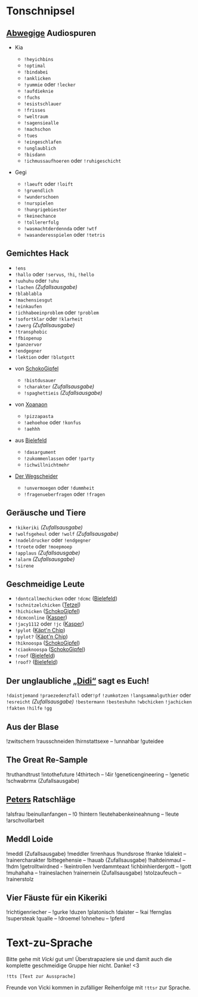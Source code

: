 # Tonschnipsel
## [Abwegige](https://store.steampowered.com/app/1036850/Auf_Abwegen/) Audiospuren
+ Kia
  - `!heyichbins`
  - `!optimal`
  - `!bindabei`
  - `!anklicken`
  - `!yummie` oder `!lecker`
  - `!aufdieknie`
  - `!fuchs`
  - `!esistschlauer`
  - `!frisses`
  - `!weltraum`
  - `!sagensiealle`
  - `!machschon`
  - `!tues`
  - `!eingeschlafen`
  - `!unglaublich`
  - `!bisdann`
  - `!ichmussaufhoeren` oder `!ruhigeschicht`

+ Gegi
  - `!laeuft` oder `!loift`
  - `!gruendlich`
  - `!wunderschoen`
  - `!nurspielen`
  - `!hungrigebiester`
  - `!keinechance`
  - `!tollererfolg`
  - `!wasmachtderdennda` oder `!wtf`
  - `!wasanderesspielen` oder `!tetris`
  
## Gemichtes Hack
- `!ens`
- `!hallo` oder `!servus`, `!hi`, `!hello`
- `!uuhuhu` oder `!uhu`
- `!lachen` _(Zufallsausgabe)_
- `!blablabla`
- `!machensiesgut`
- `!einkaufen`
- `!ichhabeeinproblem` oder `!problem`
- `!sofortklar` oder `!klarheit`
- `!zwerg` _(Zufallsausgabe)_
- `!transphobic`
- `!fbiopenup`
- `!panzervor`
- `!endgegner`
- `!lektion` oder `!blutgott`

+ von [SchokoGipfel](https://www.twitch.tv/schokogipfel)
  - `!bistdusauer`
  - `!charakter` _(Zufallsausgabe)_
  - `!spaghettieis` _(Zufallsausgabe)_

+ von [Xoanaon](https://www.twitch.tv/xoanon)
  - `!pizzapasta`
  - `!aehoehoe` oder `!konfus`
  - `!aehhh`

+ aus [Bielefeld](https://www.twitch.tv/mdbsmash)
  - `!dasargument`
  - `!zukommenlassen` oder `!party`
  - `!ichwillnichtmehr`

+ [Der Wegscheider](https://www.servustv.com/aktuelles/b/der-wegscheider/aa-1q66uk71n1w11/)
  - `!unvermoegen` oder `!dummheit`
  - `!fragenueberfragen` oder `!fragen`

## Geräusche und Tiere
- `!kikeriki` _(Zufallsausgabe)_
- `!wolfsgeheul` oder `!wolf` _(Zufallsausgabe)_
- `!nadeldrucker` oder `!endgegner`
- `!troete` oder `!moepmoep`
- `!applaus` _(Zufallsausgabe)_
- `!alarm` _(Zufallsausgabe)_
- `!sirene`

## Geschmeidige Leute
- `!dontcallmechicken` oder `!dcmc` ([Bielefeld](https://www.twitch.tv/mdbsmash))
- `!schnitzelchicken` ([Tetzel](https://www.twitch.tv/halbgottschmiede))
- `!hichicken` ([SchokoGipfel](https://www.twitch.tv/schokogipfel))
- `!dcmconline` ([Kasper](https://www.twitch.tv/kasperkast))
- `!jacy1112` oder `!jc` ([Kasper](https://www.twitch.tv/kasperkast))
- `!pylot` ([Käpt'n Chip](https://www.youtube.com/channel/UCmTeipddHdeyiKjfEyS5mhA))
- `!pylot?` ([Käpt'n Chip](https://www.youtube.com/channel/UCmTeipddHdeyiKjfEyS5mhA))
- `!hiknoospa` ([SchokoGipfel](https://www.twitch.tv/schokogipfel))
- `!ciaoknoospa` ([SchokoGipfel](https://www.twitch.tv/schokogipfel))
- `!roof` ([Bielefeld](https://www.twitch.tv/mdbsmash))
- `!roof?` ([Bielefeld](https://www.twitch.tv/mdbsmash))

## Der unglaubliche [„Didi“](https://www.twitch.tv/1ncredible03) sagt es Euch!
`!daistjemand`
`!praezedenzfall` oder`!pf`
`!zumkotzen`
`!langsammalguthier` oder `!esreicht` _(Zufallsausgabe)_
`!bestermann`
`!besteshuhn`
`!wbchicken`
`!jachicken`
`!fakten`
`!hilfe`
`!gg`

## Aus der Blase
!zwitschern
!rausschneiden
!hirnstattsexe – !unnahbar
!guteidee

## The Great Re-Sample
!truthandtrust
!intothefuture
!4thirtech – !4ir
!geneticengineering – !genetic
!schwabrmx (Zufallsausgabe)

## [Peters](https://www.youtube.com/c/PersonalPowerCoach) Ratschläge
!alsfrau
!beinullanfangen – !0
!hintern
!leutehabenkeineahnung – !leute
!arschvollarbeit

## Meddl Loide
!meddl (Zufallsausgabe)
!meddler
!irrenhaus
!hundsrose
!franke
!dialekt – !rainercharakter
!bittegehensie – !hauab (Zufallsausgabe)
!haltdeinmaul – !hdm
!getrolltwirdned - !keintrollen
!verdammteaxt
!ichbinhierdergott – !gott
!muhahaha – !raineslachen
!rainernein (Zufallsausgabe)
!stolzaufeuch – !rainerstolz

## Vier Fäuste für ein Kikeriki
!richtigenriecher – !gurke
!duzen
!platonisch
!daister – !kai
!fernglas
!supersteak
!qualle – !droemel
!ohneheu – !pferd

# Text-zu-Sprache
Bitte gehe mit *Vicki* gut um! Überstrapaziere sie und damit auch die komplette geschmeidige Gruppe hier nicht. Danke! <3

```!tts [Text zur Aussprache]```

Freunde von Vicki kommen in zufälliger Reihenfolge mit `!ttsr` zur Sprache.
